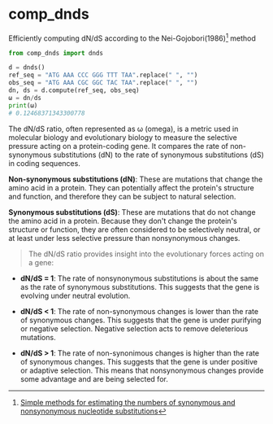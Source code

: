 # comp_dnds

Efficiently computing dN/dS according to the Nei-Gojobori(1986)[^1] method


```python
from comp_dnds import dnds

d = dnds()
ref_seq = "ATG AAA CCC GGG TTT TAA".replace(" ", "")
obs_seq = "ATG AAA CGC GGC TAC TAA".replace(" ", "")
dn, ds = d.compute(ref_seq, obs_seq)
ω = dn/ds
print(ω)
# 0.12468371343300778
```

The dN/dS ratio, often represented as ω (omega), is a metric used in molecular biology and evolutionary biology to measure the selective pressure acting on a protein-coding gene. It compares the rate of non-synonymous substitutions (dN) to the rate of synonymous substitutions (dS) in coding sequences.

**Non-synonymous substitutions (dN)**: These are mutations that change the amino acid in a protein. They can potentially affect the protein's structure and function, and therefore they can be subject to natural selection.

**Synonymous substitutions (dS)**: These are mutations that do not change the amino acid in a protein. Because they don't change the protein's structure or function, they are often considered to be selectively neutral, or at least under less selective pressure than nonsynonymous changes.

> The dN/dS ratio provides insight into the evolutionary forces acting on a gene:

- **dN/dS = 1**: The rate of nonsynonymous substitutions is about the same as the rate of synonymous substitutions. This suggests that the gene is evolving under neutral evolution. 

- **dN/dS < 1**: The rate of non-synonymous changes is lower than the rate of synonymous changes. This suggests that the gene is under purifying or negative selection. Negative selection acts to remove deleterious mutations. 

- **dN/dS > 1**: The rate of non-synonimous changes is higher than the rate of synonymous changes. This suggests that the gene is under positive or adaptive selection. This means that nonsynonymous changes provide some advantage and are being selected for.



[^1]: [Simple methods for estimating the numbers of synonymous and nonsynonymous nucleotide substitutions](https://doi.org/10.1093/oxfordjournals.molbev.a040410)